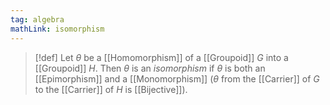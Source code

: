 ```yaml
---
tag: algebra
mathLink: isomorphism
---
```

>[!def]
>Let $\theta$ be a [[Homomorphism]] of a [[Groupoid]] $G$ into a [[Groupoid]] $H$. Then $\theta$ is an *isomorphism* if $\theta$ is both an [[Epimorphism]] and a [[Monomorphism]] ($\theta$ from the [[Carrier]] of $G$ to the [[Carrier]] of $H$ is [[Bijective]]).
